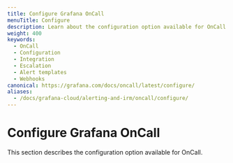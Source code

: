 ```yaml
---
title: Configure Grafana OnCall
menuTitle: Configure
description: Learn about the configuration option available for OnCall
weight: 400
keywords:
  - OnCall
  - Configuration
  - Integration
  - Escalation
  - Alert templates
  - Webhooks
canonical: https://grafana.com/docs/oncall/latest/configure/
aliases:
  - /docs/grafana-cloud/alerting-and-irm/oncall/configure/
---
```


# Configure Grafana OnCall

This section describes the configuration option available for OnCall.
